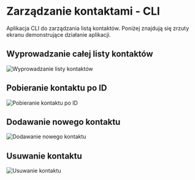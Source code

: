 # Zarządzanie kontaktami - CLI

Aplikacja CLI do zarządzania listą kontaktów. Poniżej znajdują się zrzuty ekranu demonstrujące działanie aplikacji.

## Wyprowadzanie całej listy kontaktów

![Wyprowadzanie listy kontaktów](https://api.monosnap.com/file/download?id=f3Uc9BV3Xe3x3GXZzYq3Ne8k3e81fs)

## Pobieranie kontaktu po ID

![Pobieranie kontaktu po ID](https://api.monosnap.com/file/download?id=m8Vcc6MZOJY6uplHaG78wIlLjw5Ref)

## Dodawanie nowego kontaktu

![Dodawanie nowego kontaktu](https://api.monosnap.com/file/download?id=EEwjO2DrMlKm9CJhWRCSYfFkgQMTSm)

## Usuwanie kontaktu

![Usuwanie kontaktu](https://api.monosnap.com/file/download?id=BHomxaGw6tId2TfqtNaqq0kQ5ixqdl)